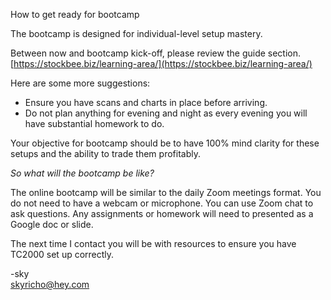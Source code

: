 How to get ready for bootcamp

The bootcamp is designed for individual-level setup mastery. 

Between now and bootcamp kick-off, please review the guide section.  
[https://stockbee.biz/learning-area/](https://stockbee.biz/learning-area/)

Here are some more suggestions:  
 - Ensure you have scans and charts in place before arriving.  
 - Do not plan anything for evening and night as every evening you will have substantial homework to do.  

Your objective for bootcamp should be to have 100% mind clarity for these setups and the ability to trade them profitably.

_So what will the bootcamp be like?_

The online bootcamp will be similar to the daily Zoom meetings format. You do not need to have a webcam or microphone. You can use Zoom chat to ask questions.
Any assignments or homework will need to presented as a Google doc or slide.

The next time I contact you will be with resources to ensure you have TC2000 set up correctly.

-sky  
skyricho@hey.com
